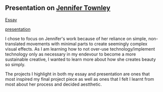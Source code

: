 ## Presentation on [Jennifer Townley](http://www.jennifertownley.com/)
 
 [Essay](https://docs.google.com/document/d/1zwAinqyHwZR8NkWNy5LE4KiQAD87FZ397ozgCB8oj3Q/edit?usp=sharing)
 
 
 [presentation](https://www.canva.com/design/DAFeYxkSZa8/1TWeKQ8A7sXRVFMupIuOuw/view?utm_content=DAFeYxkSZa8&utm_campaign=designshare&utm_medium=link2&utm_source=sharebutton)
 
 I chose to focus on Jennifer's work because of her reliance on simple, non-translated movements with minimal parts to create seemingly complex visual effects. As I am learning how to not over-use technology/implement technology only as necessary in my endevour to become a more sustainable creative, I wanted to learn more about how she creates beauty so simply.

The projects I highlight in both my essay and presentation are ones that most inspired my final project piece as well as ones that I felt I learnt from most about her process and decided aestthetic.

